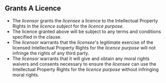 ## Grants A Licence

- The _licensor_ grants the _licensee_ a licence to the Intellectual Property Rights in the _licence subject_ for the _licence purpose_.
- The licence granted above will be subject to any terms and conditions specified in the clause.
- The _licensor_ warrants that the _licensee_'s legitimate exercise of the licensed Intellectual Property Rights for the _licence purpose_ will not infringe the rights of any third party.
- The _licensor_ warrants that it will give and obtain any moral rights waivers and consents necessary to ensure the _licensee_ can use the Intellectual Property Rights for the _licence purpose_ without infringing moral rights.